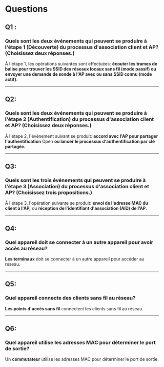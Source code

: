 
# Questions 

## Q1 : 
### Quels sont les deux événements qui peuvent se produire à l'étape 1 (Découverte) du processus d'association client et AP? (Choisissez deux réponses.)

À l'étape 1, les opérations suivantes sont effectuées: **écouter les trames de balise pour trouver les SSID des réseaux locaux sans fil **(mode passif)** ou envoyer une demande de sonde à l'AP avec ou sans SSID connu (mode actif).**



----



## Q2:

### Quels sont les deux événements qui peuvent se produire à l'étape 2 (Authentification) du processus d'association client et AP? (Choisissez deux réponses.)

À l'étape 2, l'événement suivant se produit: **accord avec l'AP pour partager l'authentification** Open **ou lancer le processus d'authentification par clé partagée.**



----

## Q3:

### Quels sont les trois événements qui peuvent se produire à l'étape 3 (Association) du processus d'association client et AP? (Choisissez trois propositions.)

À l'étape 3, l'opération suivante se produit: **envoi de l'adresse MAC du client à l'AP,** ou **réception de l'identifiant d'association (AID) de l'AP.**


----

## Q4:
### Quel appareil doit se connecter à un autre appareil pour avoir accès au réseau?
**Les terminaux** doit se connecter à un autre appareil pour accéder au réseau.



----

## Q5:

### Quel appareil connecte des clients sans fil au réseau?
**Les points d'accès sans fil** connectent les clients sans fil au réseau.


----



## Q6:

### Quel appareil utilise les adresses MAC pour déterminer le port de sortie?

Un **commutateur** utilise les adresses MAC pour déterminer le port de sortie.


